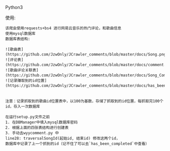 
Python3

使用:

    该爬虫使用requests+bs4 进行网易云音乐的热门评论，和歌曲信息
    使用mysql数据库
    数据库表结构:

    ![歌曲表](https://github.com/JzwOnly/JCrawler_comments/blob/master/docs/Song.png)
    ![评论表](https://github.com/JzwOnly/JCrawler_comments/blob/master/docs/comment.png)
    ![歌曲评论关联表](https://github.com/JzwOnly/JCrawler_comments/blob/master/docs/Song_Comment.png)
    ![记录赚取到的id位置](https://github.com/JzwOnly/JCrawler_comments/blob/master/docs/has_been_completed.png)


    注意：记录抓取到的歌曲id位置表中，以100为基数，存储了抓取到的id位置，每抓取完100个id，存入一次数据库

    在运行setup.py文件之前
    1. 在DBManager中填入mysql数据库密码
    2. 根据上面的四张表结构进行创建表
    3. 手动去wyycomment.py 中
    line28: traversalSongId(起始id, 结束id) 修改这两个id，
    数据库中记录了上一个抓到的id（记不住了可以去`has_been_completed`中查看）
